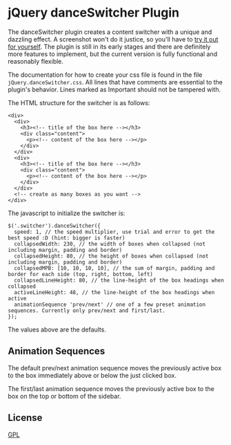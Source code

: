 jQuery danceSwitcher Plugin
===========================
The danceSwitcher plugin creates a content switcher with a unique and dazzling effect. A screenshot won't do it justice, so you'll have to [try it out for yourself](https://output.jsbin.com/visevod). The plugin is still in its early stages and there are definitely more features to implement, but the current version is fully functional and reasonably flexible.

The documentation for how to create your css file is found in the file `jQuery.danceSwitcher.css`. All lines that have comments are essential to the plugin's behavior. Lines marked as Important should not be tampered with.

The HTML structure for the switcher is as follows:

    <div>
      <div>
        <h3><!-- title of the box here --></h3>
        <div class="content">
          <p><!-- content of the box here --></p>
        </div>
      </div>
      <div>
        <h3><!-- title of the box here --></h3>
        <div class="content">
          <p><!-- content of the box here --></p>
        </div>
      </div>
      <!-- create as many boxes as you want -->
    </div>

The javascript to initialize the switcher is:

    $('.switcher').danceSwitcher({
      speed: 1, // the speed multiplier, use trial and error to get the best speed :D (hint: bigger is faster)
      collapsedWidth: 230, // the width of boxes when collapsed (not including margin, padding and border)
      collapsedHeight: 80, // the height of boxes when collapsed (not including margin, padding and border)
      collapsedMPB: [10, 10, 10, 10], // the sum of margin, padding and border for each side (top, right, bottom, left)
      collapsedLineHeight: 80, // the line-height of the box headings when collapsed
      activeLineHeight: 48, // the line-height of the box headings when active
      animationSequence 'prev/next' // one of a few preset animation sequences. Currently only prev/next and first/last.
    });

The values above are the defaults.

Animation Sequences
-------------------
The default prev/next animation sequence moves the previously active box to the box immediately above or below the just clicked box.

The first/last animation sequence moves the previously active box to the box on the top or bottom of the sidebar.

License
-------
[GPL](http://www.opensource.org/licenses/gpl-3.0.html)

